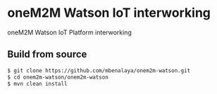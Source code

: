 # oneM2M Watson IoT interworking
oneM2M Watson IoT Platform interworking

## Build from source
```sh
$ git clone https://github.com/mbenalaya/onem2m-watson.git
$ cd onem2m-watson/onem2m-watson
$ mvn clean install
```
